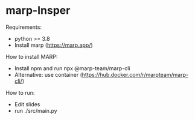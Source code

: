 # marp-Insper

Requirements:
- python >= 3.8
- Install marp (https://marp.app/)

How to install MARP:
- Install npm and run npx @marp-team/marp-cli
- Alternative: use container (https://hub.docker.com/r/marpteam/marp-cli/)

How to run:
- Edit slides
- run ./src/main.py
